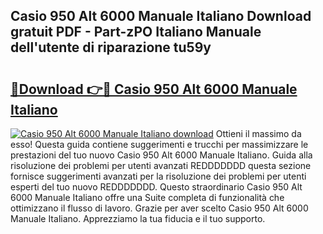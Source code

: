 ## Casio 950 Alt 6000 Manuale Italiano Download gratuit PDF - Part-zPO Italiano Manuale dell'utente di riparazione tu59y

# <h2><a href="http://df9gmrd.blite.top/?on=Casio+950+Alt+6000+Manuale+Italiano">🔗Download 👉🔴 Casio 950 Alt 6000 Manuale Italiano</a></h2>

[![Casio 950 Alt 6000 Manuale Italiano download](https://i.imgur.com/lujVjoI.png)](http://df9gmrd.blite.top/?on=Casio+950+Alt+6000+Manuale+Italiano)
Ottieni il massimo da esso! Questa guida contiene suggerimenti e trucchi per massimizzare le prestazioni del tuo nuovo Casio 950 Alt 6000 Manuale Italiano. Guida alla risoluzione dei problemi per utenti avanzati REDDDDDDD questa sezione fornisce suggerimenti avanzati per la risoluzione dei problemi per utenti esperti del tuo nuovo REDDDDDDD. Questo straordinario Casio 950 Alt 6000 Manuale Italiano offre una Suite completa di funzionalità che ottimizzano il flusso di lavoro. Grazie per aver scelto Casio 950 Alt 6000 Manuale Italiano. Apprezziamo la tua fiducia e il tuo supporto.
